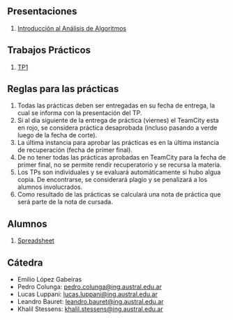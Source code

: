 <!-- ## Programa de la materia -->

<!-- * [Programa](resources/Programa.pdf) -->

## Presentaciones

1. [Introducción al Análisis de Algoritmos](introduction)
<!-- 1. [Caso de estudio: Union-Find](unionfind) -->
<!-- 1. [Stack](stack) -->
<!-- 1. [Queue](queue) -->
<!-- 1. [Linked List](linkedlist) -->
<!-- 1. [Tree](tree) -->
<!-- 1. [BST](bst) -->
<!-- 1. [Balanced Trees](balancedtrees) -->
<!-- 1. [Hash Tables](hashtables) -->

## Trabajos Prácticos

1. [TP1](practice/1)
<!-- 2. [TP2](practice/2) -->
<!-- 3. [TP3](practice/3) -->
<!-- 4. [TP4](practice/4) --> 
<!-- 5. [TP5](practice/5) --> 
<!-- 6. [TP6](practice/6) --> 
<!-- 7. [TP7](practice/7) --> 

## Reglas para las prácticas
1. Todas las prácticas deben ser entregadas en su fecha de entrega, la cual se informa con la presentación del TP.
2. Si al dia siguiente de la entrega de práctica (viernes) el TeamCity esta en rojo, se considera práctica desaprobada (incluso pasando a verde luego de la fecha de corte).
3. La última instancia para aprobar las prácticas es en la última instancia de recuperación (fecha de primer final).
4. De no tener todas las prácticas aprobadas en TeamCity para la fecha de primer final, no se permite rendir recuperatorio y se recursa la materia.
5. Los TPs son individuales y se evaluará automáticamente si hubo algua copia. De encontrarse, se considerará plagio y se penalizará a los alumnos involucrados.
6. Como resultado de las prácticas se calculará una nota de práctica que será parte de la nota de cursada.


<!-- ## Links -->

<!-- 1. [A Tale of Three Trees by Scott Chacon](https://www.infoq.com/presentations/A-Tale-of-Three-Trees/) -->

<!-- ## Parciales -->

<!-- 1. [Examen Nivelador](https://forms.gle/C69Vex6gG9Hch7XG8)  -->
<!-- 1. Primer parcial: 27 de abril de 2023 -->
<!-- 1. Segundo parcial: 08 de junio de 2023 -->

## Alumnos

1. [Spreadsheet](https://docs.google.com/spreadsheets/d/1fbBcsMlo_-jrtR63DZ4yoNSHmgeZzuc3L9CcDX2SOSc/edit?usp=sharing)

<!-- ## TeamCity -->

<!-- [Link](http://35.85.129.238:443) -->

## Cátedra

<!-- [Link de Discord para consulta martes de 18.30 a 19.30](https://discord.gg/qKMJTMqGt3) -->

* Emilio López Gabeiras
* Pedro Colunga: [pedro.colunga@ing.austral.edu.ar](mailto:pedro.colunga@ing.austral.edu.ar)
* Lucas Luppani: [lucas.luppani@ing.austral.edu.ar](mailto:lucas.luppani@ing.austral.edu.ar)
* Leandro Bauret: [leandro.bauret@ing.austral.edu.ar](mailto:leandro.bauret@ing.austral.edu.ar)
* Khalil Stessens: [khalil.stessens@ing.austral.edu.ar](mailto:khalil.stessens@ing.austral.edu.ar)
